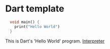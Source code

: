 # Dart template
```dart runnable
  void main() {
    print("Hello World")
  }
```

This is Dart's 'Hello World' program.
[Interpreter](dartpad.com)